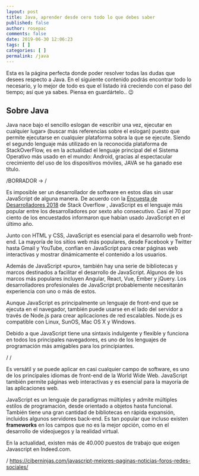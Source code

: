 ```yaml
---
layout: post
title: Java, aprender desde cero todo lo que debes saber
published: false
author: rosepac
comments: false
date: 2019-06-30 12:06:23
tags: [ ]
categories: [ ]
permalink: /java
---
```

Esta es la página perfecta donde poder resolver todas las dudas que desees respecto a Java. En el siguiente contenido podrás encontrar todo lo necesario, y lo mejor de todo es que el listado irá creciendo con el paso del tiempo; así que ya sabes. Piensa en guardártelo.. 😉

## Sobre Java

Java nace bajo el sencillo eslogan de &#171;escribir una vez, ejecutar en cualquier lugar&#187; (buscar más referencias sobre el eslogan) puesto que permite ejecutarse en cualquier plataforma sobra la que se ejecute. Siendo el segundo lenguaje más utilizado en la reconocida plataforma de StackOverFlow, es en la actualidad el lenguaje principal del el Sistema Operativo más usado en el mundo: Android, gracias al espectacular crecimiento del uso de los dispositivos móviles, JAVA se ha ganado ese título.

/BORRADOR -> /

Es imposible ser un desarrollador de software en estos días sin usar JavaScript de alguna manera. De acuerdo con la [Encuesta de Desarrolladores 2018][1] de Stack Overflow , JavaScript es el lenguaje más popular entre los desarrolladores por sexto año consecutivo. Casi el 70 por ciento de los encuestados informaron que habían usado JavaScript en el último año.

Junto con HTML y CSS, JavaScript es esencial para el desarrollo web front-end. La mayoría de los sitios web más populares, desde Facebook y Twitter hasta Gmail y YouTube, confían en JavaScript para crear páginas web interactivas y mostrar dinámicamente el contenido a los usuarios.

Además de JavaScript &#171;puro&#187;, también hay una serie de bibliotecas y marcos destinados a facilitar el desarrollo de JavaScript. Algunos de los marcos más populares incluyen Angular, React, Vue, Ember y jQuery. Los desarrolladores profesionales de JavaScript probablemente necesitarán experiencia con uno o más de estos.

Aunque JavaScript es principalmente un lenguaje de front-end que se ejecuta en el navegador, también puede usarse en el lado del servidor a través de Node.js para crear aplicaciones de red escalables. Node.js es compatible con Linux, SunOS, Mac OS X y Windows.

Debido a que JavaScript tiene una sintaxis indulgente y flexible y funciona en todos los principales navegadores, es uno de los lenguajes de programación más amigables para los principiantes.

/ /

Es versátil y se puede aplicar en casi cualquier campo de software, es uno de los principales idiomas de front-end de la World Wide Web. JavaScript también permite páginas web interactivas y es esencial para la mayoría de las aplicaciones web.

JavaScript es un lenguaje de paradigmas múltiples y admite múltiples estilos de programación, desde orientado a objetos hasta funcional. También tiene una gran cantidad de bibliotecas en rápida expansión, incluidos algunos servidores back-end. Es tan popular que incluso existen **frameworks** en los campos que no es la mejor opción, como en el desarrollo de videojuegos y la realidad virtual.

En la actualidad, existen más de 40.000 puestos de trabajo que exigen Javascript en Indeed.com.

/ https://ciberninjas.com/javascript-mejores-paginas-noticias-foros-redes-sociales/

 [1]: https://insights.stackoverflow.com/survey/2018
 [2]: https://www.indeed.com/q-java-jobs.html